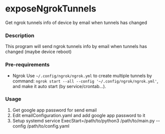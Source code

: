 # exposeNgrokTunnels
Get ngrok tunnels info of device by email when tunnels has changed

### Description
This program will send ngrok tunnels info by email when tunnels has changed (maybe device reboot)

### Pre-requirements
- Ngrok
Use `~/.config/ngrok/ngrok.yml` to create multiple tunnels by command: `ngrok start --all --config '~/.config/ngrok/ngrok.yml'`, and make it auto start (by service/crontab...).

### Usage
1. Get google app password for send email
2. Edit emailConfiguration.yaml and add google app password to it
3. Setup systemd service ExecStart=/path/to/python3 /path/to/main.py --config /path/to/config.yaml